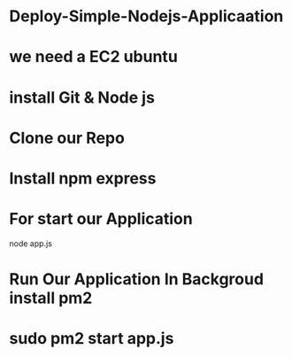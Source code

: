 # Deploy-Simple-Nodejs-Applicaation

# we need a EC2 ubuntu

# install Git & Node js

# Clone our Repo 

# Install npm express

# For start our Application 
node app.js

# Run Our Application In Backgroud     install pm2

#  sudo pm2 start app.js

